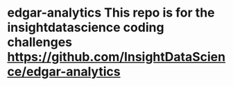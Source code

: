 # edgar-analytics  This repo is for the insightdatascience coding challenges https://github.com/InsightDataScience/edgar-analytics
